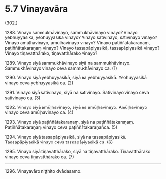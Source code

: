 

# 5.7 Vinayavāra



(302.)

1288\. Vinayo sammukhāvinayo, sammukhāvinayo vinayo? Vinayo yebhuyyasikā, yebhuyyasikā vinayo? Vinayo sativinayo, sativinayo vinayo? Vinayo amūḷhavinayo, amūḷhavinayo vinayo? Vinayo paṭiññātakaraṇaṃ, paṭiññātakaraṇaṃ vinayo? Vinayo tassapāpiyasikā, tassapāpiyasikā vinayo? Vinayo tiṇavatthārako, tiṇavatthārako vinayo?

1289\. Vinayo siyā sammukhāvinayo siyā na sammukhāvinayo. Sammukhāvinayo vinayo ceva sammukhāvinayo ca. (1)

1290\. Vinayo siyā yebhuyyasikā, siyā na yebhuyyasikā. Yebhuyyasikā vinayo ceva yebhuyyasikā ca. (2)

1291\. Vinayo siyā sativinayo, siyā na sativinayo. Sativinayo vinayo ceva sativinayo ca. (3)

1292\. Vinayo siyā amūḷhavinayo, siyā na amūḷhavinayo. Amūḷhavinayo vinayo ceva amūḷhavinayo ca. (4)

1293\. Vinayo siyā paṭiññātakaraṇaṃ, siyā na paṭiññātakaraṇaṃ. Paṭiññātakaraṇaṃ vinayo ceva paṭiññātakaraṇañca. (5)

1294\. Vinayo siyā tassapāpiyasikā, siyā na tassapāpiyasikā. Tassapāpiyasikā vinayo ceva tassapāpiyasikā ca. (6)

1295\. Vinayo siyā tiṇavatthārako, siyā na tiṇavatthārako. Tiṇavatthārako vinayo ceva tiṇavatthārako ca. (7)

---

1296\. Vinayavāro niṭṭhito dvādasamo.





